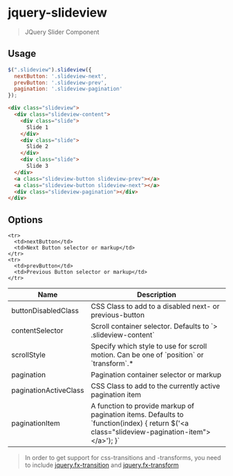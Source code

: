 # jquery-slideview
> JQuery Slider Component

## Usage

```js
$(".slideview").slideview({
  nextButton: '.slideview-next',
  prevButton: '.slideview-prev',
  pagination: '.slideview-pagination'
});
```

```html
<div class="slideview">
  <div class="slideview-content">
    <div class="slide">
      Slide 1
    </div>
    <div class="slide">
      Slide 2
    </div>
    <div class="slide">
      Slide 3
  </div>
  <a class="slideview-button slideview-prev"></a>
  <a class="slideview-button slideview-next"></a>
  <div class="slideview-pagination"></div>
</div>
```



## Options


<table>
  <thead>
    <tr>
      <th>Name</th>
      <th>Description</th>
    </tr>
  </thead>
  <tbody>
    <tr>
      <td>buttonDisabledClass</td>
      <td>CSS Class to add to a disabled next- or previous-button</td>
    </tr>
    <tr>
      <td>contentSelector</td>
      <td>Scroll container selector. Defaults to `> .slideview-content`</td>
    </tr>
    <tr>
      <td>scrollStyle</td>
      <td>Specify which style to use for scroll motion. Can be one of `position` or `transform`.* 
      </td>
    </tr>
    <tr>
      <td>pagination</td>
      <td>Pagination container selector or markup</td>
    </tr>
    <tr>
      <td>paginationActiveClass</td>
      <td>CSS Class to add to the currently active pagination item</td>
    </tr>
    <tr>
      <td>paginationItem</td>
      <td>A function to provide markup of pagination items. Defaults to `function(index) {
        return $('&lt;a class="slideview-pagination-item"&gt; &lt;/a&gt;');
      }`</td>
    </tr>
    
    <tr>
      <td>nextButton</td>
      <td>Next Button selector or markup</td>
    </tr>
    <tr>
      <td>prevButton</td>
      <td>Previous Button selector or markup</td>
    </tr>
  </tbody>
</table>

> In order to get support for css-transitions and -transforms, you need to include [jquery.fx-transition](https://github.com/benignware/jquery.fx-transition.git) and [jquery.fx-transform](https://github.com/benignware/jquery.fx-transform.git)